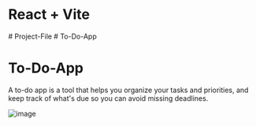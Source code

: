 # React + Vite
#   P r o j e c t - F i l e 
#   T o - D o - A p p 

<h1>To-Do-App</h1>
<p>A to-do app is a tool that helps you organize your tasks and priorities, and keep track of what's due so you can avoid missing deadlines.</p>
<img src="https://github.com/user-attachments/assets/096b8dbb-8727-4529-9576-67a66405014d" alt="image">
 
 
